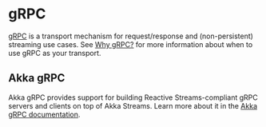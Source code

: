 # gRPC

[gRPC](https://grpc.io/) is a transport mechanism for request/response and (non-persistent) streaming use cases. See [Why gRPC?](https://developer.lightbend.com/docs/akka-grpc/current/whygrpc.html) for more information about when to use gRPC as your transport.

## Akka gRPC

Akka gRPC provides support for building Reactive Streams-compliant gRPC servers and clients on top of Akka Streams.
Learn more about it in the [Akka gRPC documentation](https://developer.lightbend.com/docs/akka-grpc/current/).   
